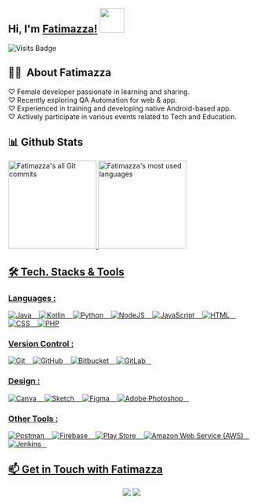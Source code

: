 ## Hi, I'm [Fatimazza!](https://github.com/Fatimazza) <img src="https://media.giphy.com/media/mGcNjsfWAjY5AEZNw6/giphy.gif" width="50">

<!-- [![Visits Badge](https://badges.pufler.dev/visits/fatimazza/fatimazza)](https://github.com/fatimazza) -->
![Visits Badge](https://api.visitorbadge.io/api/VisitorHit?user=fatimazza&repo=fatimazza&countColor=%2387DEAB)
<!-- ![visitor badge](https://visitor-badge.glitch.me/badge?page_id=fatimazza.fatimazza&left_color=purple&right_color=green&left_text=Hello%20Visitors) -->

## 👩‍💻 &nbsp;About Fatimazza 

<!-- ![#D8BFD8](https://via.placeholder.com/15/D8BFD8/000000?text=+)  Female developer passionate in learning and sharing. <br /> -->
♡  Female developer passionate in learning and sharing. <br />
♡  Recently exploring QA Automation for web & app. <br />
♡  Experienced in training and developing native Android-based app. <br />
♡  Actively participate in various events related to Tech and Education. <br />

## 📊️&nbsp;Github Stats

<a href="https://github.com/fatimazza">
  <img alt="Fatimazza's all Git commits" height="180em" src="https://github-readme-stats.vercel.app/api?username=fatimazza&show_icons=true&theme=nightowl&include_all_commits=true&count_private=true" />
  <img alt="Fatimazza's most used languages" height="180em" src="https://github-readme-stats.vercel.app/api/top-langs/?username=fatimazza&layout=compact&theme=nightowl&hide=java,html&langs_count=8&exclude_repo=a14-made-labs4,android-image-picker,PixImagePicker,AdvancedAndroid_TeaTime,kotlin-notepad,AdvancedAndroid_Shushme,AdvancedAndroid_Squawker,AdvancedAndroid_ClassicalMusicQuiz,AdvancedAndroid_Emojify,Android_Me,AndroidNano,ud851-Exercises,AndroidNano-ud851-Sunshine,ud867,android-fundamentals,programming-with-android,android-kotlin-fundamentals-starter-apps,ud867" />

## 🛠 Tech. Stacks & Tools

### Languages :

<img alt="Java" src="https://img.shields.io/badge/java-%23ED8B00.svg?style=for-the-badge&logo=java&logoColor=white" /> &nbsp;&nbsp;
<img alt="Kotlin" src="https://img.shields.io/badge/kotlin-%230095D5.svg?style=for-the-badge&logo=kotlin&logoColor=white" /> &nbsp;&nbsp;
<img alt="Python" src="https://img.shields.io/badge/python-%2314354C.svg?style=for-the-badge&logo=python&logoColor=white" /> &nbsp;&nbsp;
<img alt="NodeJS" src="https://img.shields.io/badge/node.js-%2343853D.svg?style=for-the-badge&logo=node-dot-js&logoColor=white"/> &nbsp;&nbsp;
<img alt="JavaScript" src="https://img.shields.io/badge/javascript%20-%23323330.svg?&style=for-the-badge&logo=javascript&logoColor=%23F7DF1E" /> &nbsp;&nbsp;
<img alt="HTML" src="https://img.shields.io/badge/html5%20-%23E34F26.svg?&style=for-the-badge&logo=html5&logoColor=white" /> &nbsp;&nbsp;
<img alt="CSS" src="https://img.shields.io/badge/css3%20-%231572B6.svg?&style=for-the-badge&logo=css3&logoColor=white" /> &nbsp;&nbsp;
<img alt="PHP" src="https://img.shields.io/badge/php-%23777BB4.svg?style=for-the-badge&logo=php&logoColor=white" />

### Version Control :

<img alt="Git" src="https://img.shields.io/badge/git%20-%23F05033.svg?&style=for-the-badge&logo=git&logoColor=white" /> &nbsp;&nbsp;
<img alt="GitHub" src="https://img.shields.io/badge/github%20-%23121011.svg?&style=for-the-badge&logo=github&logoColor=white" /> &nbsp;&nbsp;
<img alt="Bitbucket" src="https://img.shields.io/badge/bitbucket-%230047B3.svg?style=for-the-badge&logo=bitbucket&logoColor=white" /> &nbsp;&nbsp;
<img alt="GitLab" src="https://img.shields.io/badge/gitlab%20-%23181717.svg?&style=for-the-badge&logo=gitlab&logoColor=white" /> &nbsp;&nbsp;

### Design :

<img alt="Canva" src="https://img.shields.io/badge/Canva-%2300C4CC.svg?style=for-the-badge&logo=Canva&logoColor=white" /> &nbsp;&nbsp;
<img alt="Sketch" src="https://img.shields.io/badge/Sketch-%23F7B500.svg?style=for-the-badge&logo=Sketch&logoColor=000" /> &nbsp;&nbsp;
<img alt="Figma" src="https://img.shields.io/badge/figma-%23F24E1E.svg?style=for-the-badge&logo=figma&logoColor=white"/> &nbsp;&nbsp;
<img alt="Adobe Photoshop" src="https://img.shields.io/badge/adobephotoshop-%2331A8FF.svg?style=for-the-badge&logo=adobephotoshop&logoColor=white" /> &nbsp;&nbsp;

### Other Tools :

<img alt="Postman" src="https://img.shields.io/badge/Postman-FF6C37?style=for-the-badge&logo=postman&logoColor=red" /> &nbsp;&nbsp;
<img alt="Firebase" src="https://img.shields.io/badge/firebase-%23039BE5.svg?style=for-the-badge&logo=firebase"/> &nbsp;&nbsp;
<img alt="Play Store" src="https://img.shields.io/badge/Google_Play-414141?style=for-the-badge&logo=google-play&logoColor=white" /> &nbsp;&nbsp;
<img alt="Amazon Web Service (AWS)" src="https://img.shields.io/badge/AWS-%23FF9900.svg?&style=for-the-badge&logo=amazon-aws&logoColor=white"/> &nbsp;&nbsp;
<img alt="Jenkins" src="https://img.shields.io/badge/jenkins-%232C5263.svg?style=for-the-badge&logo=jenkins&logoColor=white"/> &nbsp;&nbsp;

## :mailbox: Get in Touch with Fatimazza

<p align="center" id="contact">
  <a href= "https://www.linkedin.com/in/fatimaazzahro/"><img src="https://img.icons8.com/dusk/48/000000/linkedin.png"/></a>
  <a href= "mailto:azzahro.fatima.3@gmail.com"><img src="https://img.icons8.com/dusk/48/000000/gmail.png"/></a>
</p>

<!--
**Fatimazza/fatimazza** is a ✨ _special_ ✨ repository because its `README.md` (this file) appears on your GitHub profile.

Here are some ideas to get you started:

- 🔭 I’m currently working on ...
- 🌱 I’m currently learning ...
- 👯 I’m looking to collaborate on ...
- 🤔 I’m looking for help with ...
- 💬 Ask me about ...
- 📫 How to reach me: ...
- 😄 Pronouns: ...
- ⚡ Fun fact: ...
-->
